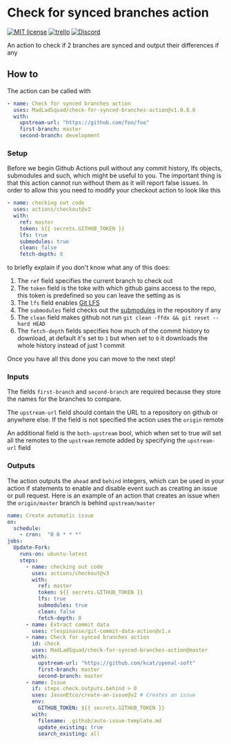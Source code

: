 # Check for synced branches action
[![MIT license](https://img.shields.io/badge/License-MIT-blue.svg)](https://lbesson.mit-license.org/)
[![trello](https://img.shields.io/badge/Trello-UDE-blue])](https://trello.com/b/HmfuRY2K/untitleddesktop)
[![Discord](https://img.shields.io/discord/717037253292982315.svg?label=&logo=discord&logoColor=ffffff&color=7389D8&labelColor=6A7EC2)](https://discord.gg/4wgH8ZE)

An action to check if 2 branches are synced and output their differences if any

## How to
The action can be called with
```yaml
- name: Check for synced branches action
  uses: MadLadSquad/check-for-synced-branches-action@v1.0.0.0
  with:
    upstream-url: "https://github.com/foo/foo"
    first-branch: master
    second-branch: development
```

### Setup
Before we begin Github Actions pull without any commit history, lfs objects, submodules and such, which might be useful to you. The important thing is that this action cannot run without them as it will report false issues. In order to allow this you need to modify your checkout action to look like this
```yaml
- name: checking out code
  uses: actions/checkout@v3
  with:
    ref: master
    token: ${{ secrets.GITHUB_TOKEN }}
    lfs: true
    submodules: true
    clean: false
    fetch-depth: 0
```
to briefly explain if you don't know what any of this does:
1. The `ref` field specifies the current branch to check out
1. The `token` field is the toke with which github gains access to the repo, this token is predefined so you can leave the setting as is
1. The `lfs` field enables [Git LFS](https://git-lfs.github.com/)
1. The `submodules` field checks out the [submodules](https://git-scm.com/book/en/v2/Git-Tools-Submodules) in the repository if any
1. The `clean` field makes github not run `git clean -ffdx && git reset --hard HEAD`
1. The `fetch-depth` fields specifies how much of the commit history to download, at default it's set to `1` but when set to `0` it downloads the whole history instead of just 1 commit

Once you have all this done you can move to the next step!

### Inputs
The fields `first-branch` and `second-branch` are required because they store the names for the branches to compare.

The `upstream-url` field should contain the URL to a repository on github or anywhere else. If the field is not specified the action uses the `origin` remote

An additional field is the `both-upstream` bool, which when set to true will set all the remotes to the `upstream` remote added by specifying the `upstream-url` field

### Outputs
The action outputs the `ahead` and `behind` integers, which can be used in your action if statements to enable and disable event such as creating an issue or pull request. Here is an example of an action that creates an issue when the `origin/master` branch is behind `upstream/master`
```yaml
name: Create automatic issue
on:
  schedule:
    - cron:  "0 0 * * *"
jobs:
  Update-Fork:
    runs-on: ubuntu-latest
    steps:
      - name: checking out code
        uses: actions/checkout@v3
        with:
          ref: master
          token: ${{ secrets.GITHUB_TOKEN }}
          lfs: true
          submodules: true
          clean: false
          fetch-depth: 0
      - name: Extract commit data
        uses: rlespinasse/git-commit-data-action@v1.x
      - name: Check for synced branches action
        id: check
        uses: MadLadSquad/check-for-synced-branches-action@master
        with:
          upstream-url: "https://github.com/kcat/openal-soft"
          first-branch: master
          second-branch: master
      - name: Issue
        if: steps.check.outputs.behind > 0
        uses: JasonEtco/create-an-issue@v2 # Creates an issue
        env:
          GITHUB_TOKEN: ${{ secrets.GITHUB_TOKEN }}
        with:
          filename: .github/auto-issue-template.md
          update_existing: true
          search_existing: all
```
